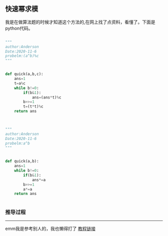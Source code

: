 ## 快速幂求模
我是在做算法题的时候才知道这个方法的,在网上找了点资料，看懂了。下面是python代码。
```python

"""
author:Anderson
Date:2020-11-6
probelm:(a^b)%c
"""


def quick(a,b,c):
    ans=1
    t=a%c
    while b!=0:
        if(b&1):
            ans=(ans*t)%c
        b>>=1
        t=(t*t)%c
    return ans
 

```
```python

"""
author:Anderson
Date:2020-11-6
probelm:a^b
"""


def quick(a,b):
    ans=1
    while b!=0:
        if(b&1):
            ans*=a
        b>>=1
        a*=a
    return ans
 

```

### 推导过程
***
emm我是参考别人的，我也懒得打了
[教程链接](https://blog.csdn.net/qq_36760780/article/details/80092665)
